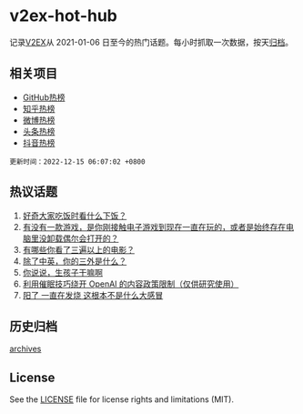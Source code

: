 # v2ex-hot-hub

 记录[V2EX](https://www.v2ex.com/)从 2021-01-06 日至今的热门话题。每小时抓取一次数据，按天[归档](archives)。
 
 ## 相关项目

- [GitHub热榜](https://github.com/lonnyzhang423/github-hot-hub)
- [知乎热榜](https://github.com/lonnyzhang423/zhihu-hot-hub)
- [微博热榜](https://github.com/lonnyzhang423/weibo-hot-hub)
- [头条热榜](https://github.com/lonnyzhang423/toutiao-hot-hub)
- [抖音热榜](https://github.com/lonnyzhang423/douyin-hot-hub)


 `更新时间：2022-12-15 06:07:02 +0800`

## 热议话题

1. [好奇大家吃饭时看什么下饭？](https://www.v2ex.com/t/902356)
1. [有没有一款游戏，是你刚接触电子游戏到现在一直在玩的，或者是始终存在电脑里没卸载偶尔会打开的？](https://www.v2ex.com/t/902456)
1. [有哪些你看了三遍以上的电影？](https://www.v2ex.com/t/902525)
1. [除了中英，你的三外是什么？](https://www.v2ex.com/t/902376)
1. [你说说，生孩子干嘛啊](https://www.v2ex.com/t/902375)
1. [利用催眠技巧绕开 OpenAI 的内容政策限制（仅供研究使用）](https://www.v2ex.com/t/902377)
1. [阳了 一直在发烧 这根本不是什么大感冒](https://www.v2ex.com/t/902430)

## 历史归档

[archives](archives)

## License

See the [LICENSE](LICENSE) file for license rights and limitations (MIT).
